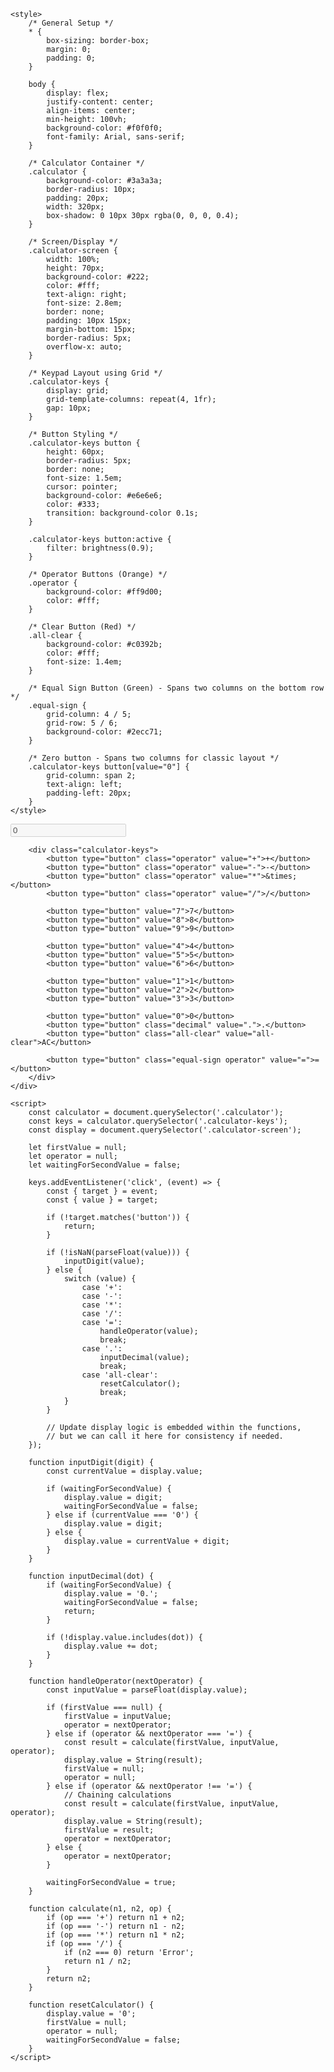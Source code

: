 <!DOCTYPE html>
<html lang="en">
<head>
    <meta charset="UTF-8">
    <meta name="viewport" content="width=device-width, initial-scale=1.0">
    <title>Functional Calculator</title>

    <style>
        /* General Setup */
        * {
            box-sizing: border-box;
            margin: 0;
            padding: 0;
        }

        body {
            display: flex;
            justify-content: center;
            align-items: center;
            min-height: 100vh;
            background-color: #f0f0f0;
            font-family: Arial, sans-serif;
        }

        /* Calculator Container */
        .calculator {
            background-color: #3a3a3a;
            border-radius: 10px;
            padding: 20px;
            width: 320px;
            box-shadow: 0 10px 30px rgba(0, 0, 0, 0.4);
        }

        /* Screen/Display */
        .calculator-screen {
            width: 100%;
            height: 70px;
            background-color: #222;
            color: #fff;
            text-align: right;
            font-size: 2.8em;
            border: none;
            padding: 10px 15px;
            margin-bottom: 15px;
            border-radius: 5px;
            overflow-x: auto;
        }

        /* Keypad Layout using Grid */
        .calculator-keys {
            display: grid;
            grid-template-columns: repeat(4, 1fr);
            gap: 10px;
        }

        /* Button Styling */
        .calculator-keys button {
            height: 60px;
            border-radius: 5px;
            border: none;
            font-size: 1.5em;
            cursor: pointer;
            background-color: #e6e6e6;
            color: #333;
            transition: background-color 0.1s;
        }

        .calculator-keys button:active {
            filter: brightness(0.9);
        }

        /* Operator Buttons (Orange) */
        .operator {
            background-color: #ff9d00;
            color: #fff;
        }

        /* Clear Button (Red) */
        .all-clear {
            background-color: #c0392b;
            color: #fff;
            font-size: 1.4em;
        }

        /* Equal Sign Button (Green) - Spans two columns on the bottom row */
        .equal-sign {
            grid-column: 4 / 5;
            grid-row: 5 / 6;
            background-color: #2ecc71;
        }

        /* Zero button - Spans two columns for classic layout */
        .calculator-keys button[value="0"] {
            grid-column: span 2;
            text-align: left;
            padding-left: 20px;
        }
    </style>
</head>
<body>
    <div class="calculator">
        <input type="text" class="calculator-screen" value="0" disabled />
        
        <div class="calculator-keys">
            <button type="button" class="operator" value="+">+</button>
            <button type="button" class="operator" value="-">-</button>
            <button type="button" class="operator" value="*">&times;</button>
            <button type="button" class="operator" value="/">/</button>
            
            <button type="button" value="7">7</button>
            <button type="button" value="8">8</button>
            <button type="button" value="9">9</button>
            
            <button type="button" value="4">4</button>
            <button type="button" value="5">5</button>
            <button type="button" value="6">6</button>
            
            <button type="button" value="1">1</button>
            <button type="button" value="2">2</button>
            <button type="button" value="3">3</button>
            
            <button type="button" value="0">0</button>
            <button type="button" class="decimal" value=".">.</button>
            <button type="button" class="all-clear" value="all-clear">AC</button>
            
            <button type="button" class="equal-sign operator" value="=">=</button>
        </div>
    </div>

    <script>
        const calculator = document.querySelector('.calculator');
        const keys = calculator.querySelector('.calculator-keys');
        const display = document.querySelector('.calculator-screen');

        let firstValue = null; 
        let operator = null;    
        let waitingForSecondValue = false;

        keys.addEventListener('click', (event) => {
            const { target } = event;
            const { value } = target;

            if (!target.matches('button')) {
                return;
            }

            if (!isNaN(parseFloat(value))) {
                inputDigit(value);
            } else {
                switch (value) {
                    case '+':
                    case '-':
                    case '*':
                    case '/':
                    case '=':
                        handleOperator(value);
                        break;
                    case '.':
                        inputDecimal(value);
                        break;
                    case 'all-clear':
                        resetCalculator();
                        break;
                }
            }

            // Update display logic is embedded within the functions,
            // but we can call it here for consistency if needed.
        });

        function inputDigit(digit) {
            const currentValue = display.value;
            
            if (waitingForSecondValue) {
                display.value = digit;
                waitingForSecondValue = false;
            } else if (currentValue === '0') {
                display.value = digit;
            } else {
                display.value = currentValue + digit;
            }
        }

        function inputDecimal(dot) {
            if (waitingForSecondValue) {
                display.value = '0.';
                waitingForSecondValue = false;
                return;
            }

            if (!display.value.includes(dot)) {
                display.value += dot;
            }
        }

        function handleOperator(nextOperator) {
            const inputValue = parseFloat(display.value);

            if (firstValue === null) {
                firstValue = inputValue;
                operator = nextOperator;
            } else if (operator && nextOperator === '=') {
                const result = calculate(firstValue, inputValue, operator);
                display.value = String(result);
                firstValue = null;
                operator = null;
            } else if (operator && nextOperator !== '=') {
                // Chaining calculations
                const result = calculate(firstValue, inputValue, operator);
                display.value = String(result);
                firstValue = result;
                operator = nextOperator;
            } else {
                operator = nextOperator;
            }

            waitingForSecondValue = true;
        }

        function calculate(n1, n2, op) {
            if (op === '+') return n1 + n2;
            if (op === '-') return n1 - n2;
            if (op === '*') return n1 * n2;
            if (op === '/') {
                if (n2 === 0) return 'Error';
                return n1 / n2;
            }
            return n2;
        }

        function resetCalculator() {
            display.value = '0';
            firstValue = null;
            operator = null;
            waitingForSecondValue = false;
        }
    </script>
</body>
</html>

